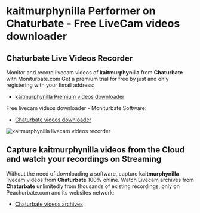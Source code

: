 # kaitmurphynilla Performer on Chaturbate - Free LiveCam videos downloader

## Chaturbate Live Videos Recorder

Monitor and record livecam videos of **kaitmurphynilla** from **Chaturbate** with Moniturbate.com
Get a premium trial for free by just and only registering with your Email address:
* [kaitmurphynilla Premium videos downloader](https://moniturbate.com/request-demo-licence-key.html)

Free livecam videos downloader - Moniturbate Software:
* [Chaturbate videos downloader](https://moniturbate.com/moniturbate-download-software.html)

![kaitmurphynilla livecam videos recorder](https://peachurnet.com/templates/moniturbate-software.png)


## Capture kaitmurphynilla videos from the Cloud and watch your recordings on Streaming

Without the need of downloading a software, capture **kaitmurphynilla** livecam videos from **Chaturbate** 100% online.
Watch Livecam archives from **Chaturbate** unlimitedly from thousands of existing recordings, only on Peachurbate.com and its websites network:
* [Chaturbate videos archives](https://peachurnet.com/)